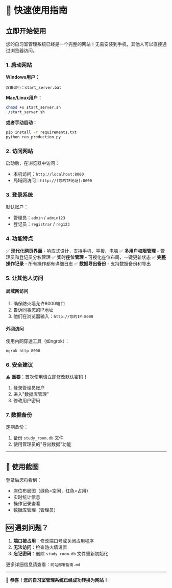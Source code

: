 # 🚀 快速使用指南

## 立即开始使用

您的自习室管理系统已经是一个完整的网站！无需安装到手机，其他人可以直接通过浏览器访问。

### 1. 启动网站

**Windows用户：**
```
双击运行：start_server.bat
```

**Mac/Linux用户：**
```bash
chmod +x start_server.sh
./start_server.sh
```

**或者手动启动：**
```bash
pip install -r requirements.txt
python run_production.py
```

### 2. 访问网站

启动后，在浏览器中访问：
- 本机访问：`http://localhost:8000`
- 局域网访问：`http://[您的IP地址]:8000`

### 3. 登录系统

默认账户：
- 管理员：`admin` / `admin123`
- 登记员：`registrar` / `reg123`

### 4. 功能特点

✅ **现代化网页界面** - 响应式设计，支持手机、平板、电脑
✅ **多用户权限管理** - 管理员和登记员分权管理
✅ **实时座位管理** - 可视化座位布局，一键更新状态
✅ **完整操作记录** - 所有操作都有详细日志
✅ **数据导出备份** - 支持数据备份和导出

### 5. 让其他人访问

#### 局域网访问
1. 确保防火墙允许8000端口
2. 告诉同事您的IP地址
3. 他们在浏览器输入：`http://您的IP:8000`

#### 外网访问
使用内网穿透工具（如ngrok）：
```bash
ngrok http 8000
```

### 6. 安全建议

⚠️ **重要**：首次使用请立即修改默认密码！
1. 登录管理员账户
2. 进入"数据库管理"
3. 修改用户密码

### 7. 数据备份

定期备份：
1. 备份 `study_room.db` 文件
2. 使用管理员的"导出数据"功能

---

## 📱 使用截图

登录后您将看到：
- 座位布局图（绿色=空闲，红色=占用）
- 实时统计信息
- 操作记录查看
- 数据库管理（管理员）

## 🆘 遇到问题？

1. **端口被占用**：修改端口号或关闭占用程序
2. **无法访问**：检查防火墙设置
3. **忘记密码**：删除 `study_room.db` 文件重新初始化

更多详细信息请查看：`网站部署指南.md`

---

🎉 **恭喜！您的自习室管理系统已经成功转换为网站！** 